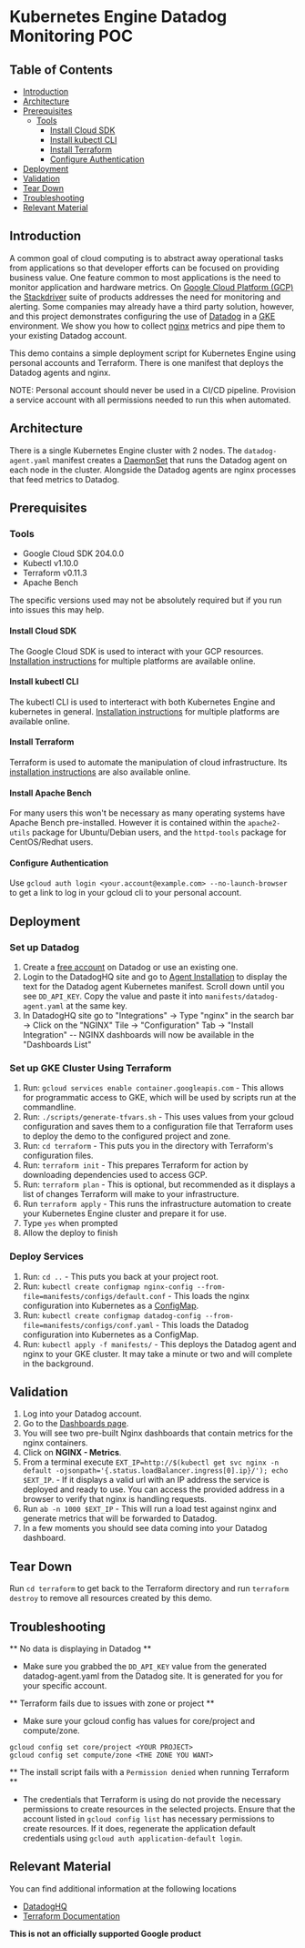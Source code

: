 # Kubernetes Engine Datadog Monitoring POC

## Table of Contents

* [Introduction](#introduction)
* [Architecture](#architecture)
* [Prerequisites](#prerequisites)
  * [Tools](#tools)
    * [Install Cloud SDK](#install-cloud-sdk)
    * [Install kubectl CLI](#install-kubectl-cli)
    * [Install Terraform](#install-terraform)
    * [Configure Authentication](#configure-authentication)
* [Deployment](#deployment)
* [Validation](#validation)
* [Tear Down](#tear-down)
* [Troubleshooting](#troubleshooting)
* [Relevant Material](#relevant-material)


## Introduction
A common goal of cloud computing is to abstract away operational tasks from applications so that
developer efforts can be focused on providing business value. One feature common to most applications is the need to
monitor application and hardware metrics. On
[Google Cloud Platform (GCP)](https://cloud.google.com/) the [Stackdriver](https://cloud.google.com/stackdriver/) suite
of products addresses the need for monitoring and alerting. Some companies may already have a third party solution, however, and this project demonstrates configuring the use of [Datadog](https://www.datadoghq.com/) in a [GKE](https://cloud.google.com/kubernetes-engine/) environment. We show you how to collect [nginx](https://www.nginx.com/) metrics and pipe them to your existing Datadog account.

This demo contains a simple deployment script for Kubernetes Engine using personal accounts and Terraform. There is one manifest
that deploys the Datadog agents and nginx.

NOTE: Personal account should never be used in a CI/CD
pipeline. Provision a service account with all permissions needed to run this when automated.

## Architecture
There is a single Kubernetes Engine cluster with 2 nodes. The `datadog-agent.yaml` manifest creates a [DaemonSet](https://kubernetes.io/docs/concepts/workloads/controllers/daemonset/) that runs the Datadog agent on
each node in the cluster. Alongside the Datadog agents are nginx processes that feed metrics to Datadog.

## Prerequisites
### Tools
* Google Cloud SDK 204.0.0
* Kubectl v1.10.0
* Terraform v0.11.3
* Apache Bench

The specific versions used may not be absolutely required but if you run into issues this may help.

#### Install Cloud SDK
The Google Cloud SDK is used to interact with your GCP resources.
[Installation instructions](https://cloud.google.com/sdk/downloads) for multiple platforms are available online.

#### Install kubectl CLI

The kubectl CLI is used to interteract with both Kubernetes Engine and kubernetes in general.
[Installation instructions](https://cloud.google.com/kubernetes-engine/docs/quickstart)
for multiple platforms are available online.

#### Install Terraform

Terraform is used to automate the manipulation of cloud infrastructure. Its
[installation instructions](https://www.terraform.io/intro/getting-started/install.html) are also available online.

#### Install Apache Bench

For many users this won't be necessary as many operating systems have Apache
Bench pre-installed. However it is contained within the `apache2-utils` package
for Ubuntu/Debian users, and the `httpd-tools` package for CentOS/Redhat users.

#### Configure Authentication

Use `gcloud auth login <your.account@example.com> --no-launch-browser` to get a link to log in your
gcloud cli to your personal account.

## Deployment

### Set up Datadog
1. Create a [free account](https://www.datadoghq.com/pricing/) on Datadog or use an existing one.
1. Login to the DatadogHQ site and go to [Agent Installation](https://app.datadoghq.com/account/settings#agent/kubernetes) to display the text for the Datadog agent Kubernetes manifest. Scroll down until you see `DD_API_KEY`. Copy the value and paste it into `manifests/datadog-agent.yaml` at the same key.
1. In DatadogHQ site go to "Integrations" -> Type "nginx" in the search bar -> Click on the "NGINX" Tile -> "Configuration" Tab -> "Install Integration" -- NGINX dashboards will now be available in the "Dashboards List"

### Set up GKE Cluster Using Terraform
1. Run: `gcloud services enable container.googleapis.com` - This allows for programmatic access to GKE, which will be used by scripts run at the commandline.
1. Run: `./scripts/generate-tfvars.sh` - This uses values from your gcloud configuration and saves them to a configuration file that Terraform uses to deploy the demo to the configured project and zone.
1. Run: `cd terraform` - This puts you in the directory with Terraform's configuration files.
1. Run: `terraform init` - This prepares Terraform for action by downloading dependencies used to access GCP.
1. Run: `terraform plan` - This is optional, but recommended as it displays a list of changes Terraform will make to your infrastructure.
1. Run `terraform apply` - This runs the infrastructure automation to create your Kubernetes Engine cluster and prepare it for use.
1. Type `yes` when prompted
1. Allow the deploy to finish

### Deploy Services

1. Run: `cd ..` - This puts you back at your project root.
1. Run: `kubectl create configmap nginx-config --from-file=manifests/configs/default.conf` - This loads the nginx configuration into Kubernetes as a [ConfigMap](https://cloud.google.com/kubernetes-engine/docs/concepts/configmap).
1. Run: `kubectl create configmap datadog-config --from-file=manifests/configs/conf.yaml` - This loads the Datadog configuration into Kubernetes as a ConfigMap.
1. Run: `kubectl apply -f manifests/` - This deploys the Datadog agent and nginx to your GKE cluster. It may take a minute or two and will complete in the background.


## Validation

1. Log into your Datadog account.
1. Go to the [Dashboards page](https://app.datadoghq.com/dashboard/lists).
1. You will see two pre-built Nginx dashboards that contain metrics for the nginx containers.
1. Click on **NGINX - Metrics**.
1. From a terminal execute ```EXT_IP=http://$(kubectl get svc nginx -n default -ojsonpath='{.status.loadBalancer.ingress[0].ip}/'); echo $EXT_IP```. - If it displays a valid url with an IP address the service is deployed and ready to use. You can access the provided address in a browser to verify that nginx is handling requests.
1. Run ```ab -n 1000 $EXT_IP``` - This will run a load test against nginx and generate metrics that will be forwarded to Datadog.
1. In a few moments you should see data coming into your Datadog dashboard.


## Tear Down
Run `cd terraform` to get back to the Terraform directory and run `terraform destroy` to remove all resources created by this demo.


## Troubleshooting

** No data is displaying in Datadog **
 * Make sure you grabbed the `DD_API_KEY` value from the generated datadog-agent.yaml from the Datadog site. It is generated for you for your specific account.

** Terraform fails due to issues with zone or project **
 * Make sure your gcloud config has values for core/project and compute/zone.
 ```
 gcloud config set core/project <YOUR PROJECT>
 gcloud config set compute/zone <THE ZONE YOU WANT>
 ```

** The install script fails with a `Permission denied` when running Terraform **
 * The credentials that Terraform is using do not provide the
necessary permissions to create resources in the selected projects. Ensure
that the account listed in `gcloud config list` has necessary permissions to
create resources. If it does, regenerate the application default credentials
using `gcloud auth application-default login`.

## Relevant Material
You can find additional information at the following locations
* [DatadogHQ](https://www.datadoghq.com)
* [Terraform Documentation](https://www.terraform.io/docs/providers/google/index.html)

**This is not an officially supported Google product**
